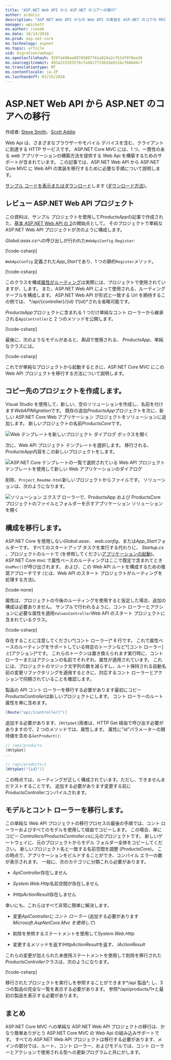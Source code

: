 ```yaml
---
title: "ASP.NET Web API から ASP.NET のコアへの移行"
author: ardalis
description: "ASP.NET Web API からの Web API の実装を ASP.NET のコアの MVC に移行する方法について説明します。"
manager: wpickett
ms.author: riande
ms.date: 10/14/2016
ms.prod: asp.net-core
ms.technology: aspnet
ms.topic: article
uid: migration/webapi
ms.openlocfilehash: 929fab90aa88745807761e824a2cf614f078ea36
ms.sourcegitcommit: 493a215355576cfa481773365de021bcf04bb9c7
ms.translationtype: MT
ms.contentlocale: ja-JP
ms.lasthandoff: 03/15/2018
---
```

# <a name="migrating-from-aspnet-web-api-to-aspnet-core"></a>ASP.NET Web API から ASP.NET のコアへの移行

作成者: [Steve Smith](https://ardalis.com/)、[Scott Addie](https://scottaddie.com)

Web Api は、さまざまなブラウザーやモバイル デバイスを含む、クライアントに到達する HTTP サービスです。 ASP.NET Core MVC には、1 つ、一貫性のある web アプリケーションの構築方法を提供する Web Api を構築するためのサポートが含まれています。 この記事では、ASP.NET Web API から ASP.NET Core MVC に Web API の実装を移行するために必要な手順について説明します。

[サンプル コードを表示またはダウンロード](https://github.com/aspnet/Docs/tree/master/aspnetcore/migration/webapi/sample)します ([ダウンロード方法](xref:tutorials/index#how-to-download-a-sample))。

## <a name="review-aspnet-web-api-project"></a>レビュー ASP.NET Web API プロジェクト

この資料は、サンプル プロジェクトを使用して*ProductsApp*の記事で作成された、[基本 ASP.NET Web API の 2](/aspnet/web-api/overview/getting-started-with-aspnet-web-api/tutorial-your-first-web-api)の開始点として。 そのプロジェクトで単純な ASP.NET Web API プロジェクトが次のように構成します。

*Global.asax.cs*への呼び出しが行われた`WebApiConfig.Register`:

[!code-csharp[](../migration/webapi/sample/ProductsApp/Global.asax.cs?highlight=14)]

`WebApiConfig` 定義された*App_Start*であり、1 つの静的`Register`メソッド。

[!code-csharp[](../migration/webapi/sample/ProductsApp/App_Start/WebApiConfig.cs?highlight=15,16,17,18,19,20)]


このクラスを構成[属性がルーティング](https://docs.microsoft.com/aspnet/web-api/overview/web-api-routing-and-actions/attribute-routing-in-web-api-2)は実際には、プロジェクトで使用されていますが、します。 また、ASP.NET Web API によって使用される、ルーティング テーブルを構成します。 ASP.NET Web API が形式と一致する Url を期待するこの例では、 */api/{controller}/{id}*で*{id}*される省略可能です。

*ProductsApp*プロジェクトに含まれる 1 つだけ単純なコント ローラーから継承される`ApiController`と 2 つのメソッドを公開します。

[!code-csharp[](../migration/webapi/sample/ProductsApp/Controllers/ProductsController.cs?highlight=19,24)]

最後に、次のようなモデルがあると、*製品*で使用される、 *ProductsApp*、単純なクラスには。

[!code-csharp[](webapi/sample/ProductsApp/Models/Product.cs)]

これでが単純なプロジェクトから起動するときに、ASP.NET Core MVC にこの Web API プロジェクトを移行する方法について説明します。

## <a name="create-the-destination-project"></a>コピー先のプロジェクトを作成します。

Visual Studio を使用して、新しい、空のソリューションを作成し、名前を付けます*WebAPIMigration*です。 既存の追加*ProductsApp*プロジェクトを次に、新しい ASP.NET Core Web アプリケーション プロジェクトをソリューションに追加します。 新しいプロジェクトの名前*ProductsCore*です。

![Web テンプレートを新しいプロジェクト ダイアログ ボックスを開く](webapi/_static/add-web-project.png)

次に、Web API プロジェクト テンプレートを選択します。 移行される、 *ProductsApp*内容をこの新しいプロジェクトをします。

![ASP.NET Core テンプレートの一覧で選択されている Web API プロジェクト テンプレートを使用して新しい Web アプリケーションのダイアログ](webapi/_static/aspnet-5-webapi.png)

削除、`Project_Readme.html`新しいプロジェクトからファイルです。 ソリューションは、次のようになります。

![ソリューション エクスプ ローラーで、ProductsApp および ProductsCore プロジェクトのファイルとフォルダーを示すアプリケーション ソリューションを開く](webapi/_static/webapimigration-solution.png)

## <a name="migrate-configuration"></a>構成を移行します。

ASP.NET Core を使用しない*Global.asax*、 *web.config*、または*App_Start*フォルダーです。 すべてのスタートアップ タスクを実行する代わりに、 *Startup.cs* 、プロジェクトのルートで (を参照してください[アプリケーションの起動](../fundamentals/startup.md))。 ASP.NET Core mvc で属性ベースのルーティングはここで既定で含まれてとき`UseMvc()`が呼び出されます。 および、この Web API ルートを構成するための推奨アプローチです (とは、Web API のスタート プロジェクトがルーティングを処理する方法)。

[!code-none[](../migration/webapi/sample/ProductsCore/Startup.cs?highlight=40)]

属性は、プロジェクトの今後のルーティングを使用すると仮定した場合、追加の構成は必要ありません。 サンプルで行われるように、コント ローラーとアクションに必要な属性を適用`ValuesController`Web API のスタート プロジェクトに含まれているクラス。

[!code-csharp[](../migration/webapi/sample/ProductsCore/Controllers/ValuesController.cs?highlight=9,13,20,27,33,39)]

存在することに注意してください*[コント ローラー]* 8 行です。 これで属性ベースのルーティングをサポートしている特定のトークンなど*[コント ローラー]*と*[アクション]*です。 これらのトークンは置き換えられます実行時に、コント ローラーまたはアクションの名前でそれぞれ、属性が適用されています。 これには、プロジェクトのマジック文字列の数を減らすし、ルート保持される自動名前の変更リファクタリングを適用するときに、対応するコント ローラーとアクションで同期されていることを確認します。

製品の API コント ローラーを移行する必要があります最初にコピー *ProductsController*は新しいプロジェクトにします。 コント ローラーのルート属性を単に含めます。

```csharp
[Route("api/[controller]")]
```

追加する必要があります、`[HttpGet]`両者は、HTTP Get 経由で呼び出す必要がありますので、2 つのメソッドでは、属性します。 属性に"id"パラメーターの期待値を含める`GetProduct()`:

```csharp
// /api/products
[HttpGet]
...

// /api/products/1
[HttpGet("{id}")]
```

この時点では、ルーティングが正しく構成されています。ただし、できませんまだテストすることです。 追加する必要があります変更する前に*ProductsController*コンパイルされます。

## <a name="migrate-models-and-controllers"></a>モデルとコント ローラーを移行します。

この単純な Web API プロジェクトの移行プロセスの最後の手順では、コント ローラーおよびすべてのモデルを使用して経由でコピーします。 この場合、単にコピー *Controllers/ProductsController.cs*に元のプロジェクトです。 新しいゲートウェイに、元のプロジェクトからモデル フォルダー全体をコピーしてください。 新しいプロジェクト名と一致する名前空間を調整 (*ProductsCore*)。  この時点で、アプリケーションをビルドすることができ、コンパイル エラーの数が表示されます。 一般に、次のカテゴリに分類これら必要があります。

* *ApiController*存在しません

* *System.Web.Http*名前空間が存在しません

* *IHttpActionResult*存在しません

幸いにも、これらはすべて非常に簡単に解決します。

* 変更*ApiController*に*コント ローラー* (追加する必要があります*Microsoft.AspNetCore.Mvc を使用して*)

* 削除を参照するステートメントを使用して*System.Web.Http*

* 変更するメソッドを返す*IHttpActionResult*を返す、 *IActionResult*

これらの変更が加えられた未使用ステートメントを使用して削除を移行された*ProductsController*クラスは、次のようになります。

[!code-csharp[](../migration/webapi/sample/ProductsCore/Controllers/ProductsController.cs?highlight=1,2,6,8,9,27)]

移行されたプロジェクトを実行しを参照することができます*/api 製品*; し、3 つの製品の完全な一覧を表示する必要があります。 参照*/api/products/1*と最初の製品を表示する必要があります。

## <a name="summary"></a>まとめ

ASP.NET Core MVC への単純な ASP.NET Web API プロジェクトの移行は、かなり簡単ありがとう ASP.NET Core MVC の Web Api の組み込みサポートです。 すべての ASP.NET Web API プロジェクトは移行する必要があります、メインの部分では、ルート、コント ローラー、およびモデルでは、コント ローラーとアクションで使用される型への更新プログラムと共にがします。
